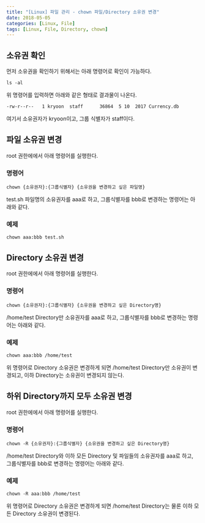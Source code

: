 ```yaml
---
title: "[Linux] 파일 관리 - chown 파일/Directory 소유권 변경"
date: 2018-05-05
categories: [Linux, File]
tags: [Linux, File, Directory, chown]
---
```


## 소유권 확인
먼저 소유권을 확인하기 위해서는 아래 명령어로 확인이 가능하다.
```
ls -al
```

위 명령어를 입력하면 아래와 같은 형태로 결과물이 나온다.
```
-rw-r--r--   1 kryoon  staff      36864  5 10  2017 Currency.db
```

여기서 소유권자가 kryoon이고, 그룹 식별자가 staff이다.

## 파일 소유권 변경
root 권한에에서 아래 명령어를 실행한다.

### 명령어
```
chown {소유권자}:{그룹식별자} {소유권을 변경하고 싶은 파일명}
```

test.sh 파일명의 소유권자를 aaa로 하고, 그룹식별자를 bbb로 변경하는 명령어는 아래와 같다.

### 예제
```
chown aaa:bbb test.sh
```

## Directory 소유권 변경
root 권한에에서 아래 명령어를 실행한다.

### 명령어
```
chown {소유권자}:{그룹식별자} {소유권을 변경하고 싶은 Directory명}
```

/home/test Directory만 소유권자를 aaa로 하고, 그룹식별자를 bbb로 변경하는 명령어는 아래와 같다.

### 예제
```
chown aaa:bbb /home/test
```

위 명령어로 Directory 소유권은 변경하게 되면 /home/test Directory만 소유권이 변경되고, 이하 Directory는 소유권이 변경되지 않는다.

## 하위 Directory까지 모두 소유권 변경
root 권한에에서 아래 명령어를 실행한다.

### 명령어
```
chown -R {소유권자}:{그룹식별자} {소유권을 변경하고 싶은 Directory명}
```

/home/test Directory와 이하 모든 Directory 및 파일들의 소유권자를 aaa로 하고, 그룹식별자를 bbb로 변경하는 명령어는 아래와 같다.

### 예제
```
chown -R aaa:bbb /home/test
```

위 명령어로 Directory 소유권은 변경하게 되면 /home/test Directory는 물론 이하 모든 Directory 소유권이 변경된다.